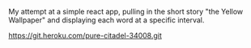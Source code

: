 My attempt at a simple react app, pulling in the short story "the Yellow Wallpaper" and displaying each word at a specific interval.

https://git.heroku.com/pure-citadel-34008.git

